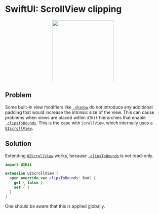 # SwiftUI: ScrollView clipping

<div align="center">
	<img src="scrollview-clipping.png" height="200px" />
</div>

## Problem

Some built-in view modifiers like [`.shadow`](https://developer.apple.com/documentation/swiftui/view/shadow(color:radius:x:y:)) _do not_ introduce any additional padding that would increase the intrinsic size of the view.
This can cause problems when views are placed within `UIKit` hierarchies that enable [`.clipsToBounds`](https://developer.apple.com/documentation/uikit/uiview/1622415-clipstobounds).
This is the case with `ScrollView`, which internally uses a [`UIScrollView`](https://developer.apple.com/documentation/uikit/uiscrollview).

## Solution

Extending [`UIScrollView`](https://developer.apple.com/documentation/uikit/uiscrollview) works, because [`.clipsToBounds`](https://developer.apple.com/documentation/uikit/uiview/1622415-clipstobounds) is not read-only.

```swift
import UIKit

extension UIScrollView {
  open override var clipsToBounds: Bool {
    get { false }
    set { }
  }
}
```

One should be aware that this is applied globally.